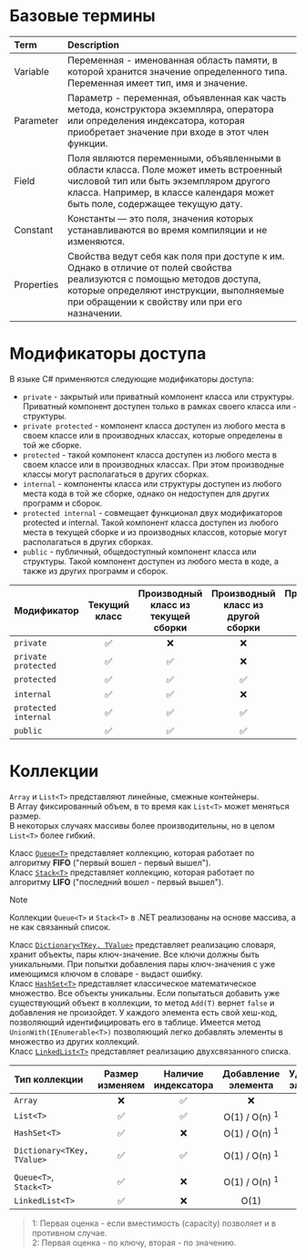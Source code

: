# Базовые термины

| Term | Description |
| :--- | :--- |
| Variable | Переменная - именованная область памяти, в которой хранится значение определенного типа. Переменная имеет тип, имя и значение. |
| Parameter | Параметр - переменная, объявленная как часть метода, конструктора экземпляра, оператора или определения индексатора, которая приобретает значение при входе в этот член функции. |
| Field | Поля являются переменными, объявленными в области класса. Поле может иметь встроенный числовой тип или быть экземпляром другого класса. Например, в классе календаря может быть поле, содержащее текущую дату. |
| Constant | Константы — это поля, значения которых устанавливаются во время компиляции и не изменяются. |
| Properties | Свойства ведут себя как поля при доступе к им. Однако в отличие от полей свойства реализуются с помощью методов доступа, которые определяют инструкции, выполняемые при обращении к свойству или при его назначении. |

# Модификаторы доступа

В языке C# применяются следующие модификаторы доступа:

- `private` - закрытый или приватный компонент класса или структуры. Приватный компонент доступен только в рамках своего класса или - структуры.
- `private protected` - компонент класса доступен из любого места в своем классе или в производных классах, которые определены в той же сборке.
- `protected` - такой компонент класса доступен из любого места в своем классе или в производных классах. При этом производные классы могут располагаться в других сборках.
- `internal` - компоненты класса или структуры доступен из любого места кода в той же сборке, однако он недоступен для других программ и сборок.
- `protected internal` - совмещает функционал двух модификаторов protected и internal. Такой компонент класса доступен из любого места в текущей сборке и из производных классов, которые могут располагаться в других сборках.
- `public` - публичный, общедоступный компонент класса или структуры. Такой компонент доступен из любого места в коде, а также из других программ и сборок.

|Модификатор|Текущий класс|Производный класс из текущей сборки|Производный класс из другой сборки|Производный класс из текущей сборки|Производный класс из другой сборки|
|:-------------------|:----------------:|:----------------:|:----------------:|:----------------:|:----------------:|
|`private`           |:white_check_mark:|:x:               |:x:               |:x:               |:x:|
|`private protected` |:white_check_mark:|:white_check_mark:|:x:               |:x:               |:x:|
|`protected`         |:white_check_mark:|:white_check_mark:|:white_check_mark:|:x:               |:x:|
|`internal`          |:white_check_mark:|:white_check_mark:|:x:               |:white_check_mark:|:x:|
|`protected internal`|:white_check_mark:|:white_check_mark:|:white_check_mark:|:white_check_mark:|:x:|
|`public`            |:white_check_mark:|:white_check_mark:|:white_check_mark:|:white_check_mark:|:white_check_mark:|

# Коллекции

`Array` и `List<T>` представляют линейные, смежные контейнеры.  
В Array фиксированный объем, в то время как `List<T>` может меняться размер.  
В некоторых случаях массивы более производительны, но в целом `List<T>` более гибкий.

Класс [`Queue<T>`](https://learn.microsoft.com/ru-ru/dotnet/api/system.collections.generic.queue-1?view=net-8.0) представляет коллекцию, которая работает по алгоритму **FIFO** ("первый вошел - первый вышел").  
Класс [`Stack<T>`](https://learn.microsoft.com/ru-ru/dotnet/api/system.collections.generic.stack-1?view=net-8.0) представляет коллекцию, которая работает по алгоритму **LIFO** ("последний вошел - первый вышел"). 

> [!Note]
> Коллекции `Queue<T>` и `Stack<T>` в .NET реализованы на основе массива, а не как связанный список.  

Класс [`Dictionary<TKey, TValue>`](https://learn.microsoft.com/ru-ru/dotnet/api/system.collections.generic.dictionary-2?view=net-8.0) представляет реализацию словаря, хранит объекты, пары ключ-значение. Все ключи должны быть уникальными. При попытки добавления пары ключ-значения с уже имеющимся ключом в словаре - выдаст ошибку.   
Класс [`HashSet<T>`](https://learn.microsoft.com/ru-ru/dotnet/api/system.collections.generic.hashset-1?view=net-8.0) представляет классическое математическое множество. Все объекты уникальны. Если попытаться добавить уже существующий объект в коллекции, то метод `Add(T)` вернет `false` и добавления не произойдет. У каждого элемента есть свой хеш-код, позволяющий идентифицировать его в таблице. Имеется метод `UnionWith(IEnumerable<T>)` позволяющий легко добавлять элементы в множество из других коллекций.  
Класс [`LinkedList<T>`](https://learn.microsoft.com/ru-ru/dotnet/api/system.collections.generic.linkedlist-1?view=net-8.0) представляет реализацию двухсвязанного списка.

| Тип коллекции            | Размер изменяем | Наличие индексатора | Добавление элемента | Удаление элемента | Поиск элемента |
|:---|:---:|:---:|:---:|:---:|:---:|
|`Array`                   | :x:                | :white_check_mark: | :x:               | :x:  | O(n) |
|`List<T>`                 | :white_check_mark: | :white_check_mark: | O(1) / O(n)  $^1$ | O(n) | O(n) |
|`HashSet<T>`              | :white_check_mark: | :x:                | O(1) / O(n)  $^1$ | O(1) | O(1) |
|`Dictionary<TKey, TValue>`| :white_check_mark: | :white_check_mark: | O(1) / O(n)  $^1$ | O(1) | O(1) / O(n)  $^2$ |
|`Queue<T>`, `Stack<T>`    | :white_check_mark: | :x:                | O(1) / O(n)  $^1$ | O(1) | O(n) |
|`LinkedList<T>`           | :white_check_mark: | :x:                | O(1)              | O(1) | O(n) |

> 1: Первая оценка - если вместимость (capacity) позволяет и в противном случае.  
> 2: Первая оценка - по ключу, вторая - по значению.  